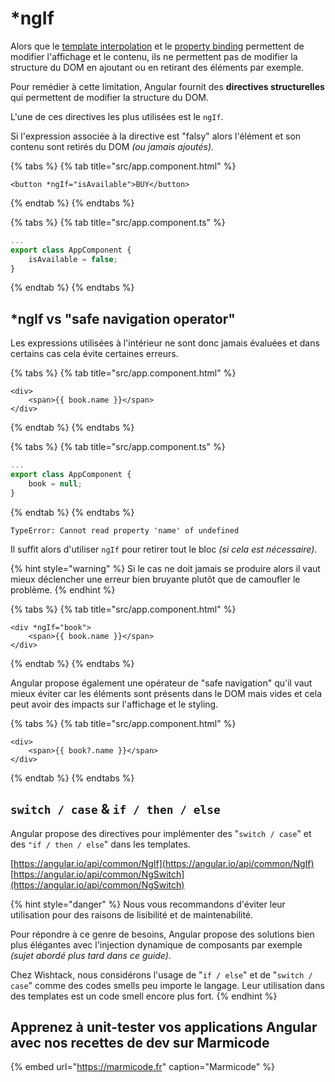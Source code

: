 # \*ngIf

Alors que le [template interpolation](template-interpolation.md) et le [property binding](property-binding.md) permettent de modifier l'affichage et le contenu, ils ne permettent pas de modifier la structure du DOM en ajoutant ou en retirant des éléments par exemple.

Pour remédier à cette limitation, Angular fournit des **directives structurelles** qui permettent de modifier la structure du DOM.

L'une de ces directives les plus utilisées est le `ngIf`.

Si l'expression associée à la directive est "falsy" alors l'élément et son contenu sont retirés du DOM _\(ou jamais ajoutés\)._

{% tabs %}
{% tab title="src/app.component.html" %}
```markup
<button *ngIf="isAvailable">BUY</button>
```
{% endtab %}
{% endtabs %}

{% tabs %}
{% tab title="src/app.component.ts" %}
```typescript
...
export class AppComponent {
    isAvailable = false;
}
```
{% endtab %}
{% endtabs %}

## \*ngIf vs "safe navigation operator"

Les expressions utilisées à l'intérieur ne sont donc jamais évaluées et dans certains cas cela évite certaines erreurs.

{% tabs %}
{% tab title="src/app.component.html" %}
```markup
<div>
    <span>{{ book.name }}</span>
</div>
```
{% endtab %}
{% endtabs %}

{% tabs %}
{% tab title="src/app.component.ts" %}
```typescript
...
export class AppComponent {
    book = null;
}
```
{% endtab %}
{% endtabs %}

```text
TypeError: Cannot read property 'name' of undefined
```

Il suffit alors d'utiliser `ngIf` pour retirer tout le bloc _\(si cela est nécessaire\)_.

{% hint style="warning" %}
Si le cas ne doit jamais se produire alors il vaut mieux déclencher une erreur bien bruyante plutôt que de camoufler le problème.
{% endhint %}

{% tabs %}
{% tab title="src/app.component.html" %}
```markup
<div *ngIf="book">
    <span>{{ book.name }}</span>
</div>
```
{% endtab %}
{% endtabs %}

Angular propose également une opérateur de "safe navigation" qu'il vaut mieux éviter car les éléments sont présents dans le DOM mais vides et cela peut avoir des impacts sur l'affichage et le styling.

{% tabs %}
{% tab title="src/app.component.html" %}
```markup
<div>
    <span>{{ book?.name }}</span>
</div>
```
{% endtab %}
{% endtabs %}

## `switch / case` & `if / then / else`

Angular propose des directives pour implémenter des "`switch / case`" et des `"if / then / else`" dans les templates.

[https://angular.io/api/common/NgIf](https://angular.io/api/common/NgIf)  
[https://angular.io/api/common/NgSwitch](https://angular.io/api/common/NgSwitch)

{% hint style="danger" %}
Nous vous recommandons d'éviter leur utilisation pour des raisons de lisibilité et de maintenabilité.

Pour répondre à ce genre de besoins, Angular propose des solutions bien plus élégantes avec l'injection dynamique de composants par exemple _\(sujet abordé plus tard dans ce guide\)_.

Chez Wishtack, nous considérons l'usage de "`if / else`" et de "`switch / case`" comme des codes smells peu importe le langage. Leur utilisation dans des templates est un code smell encore plus fort.
{% endhint %}

## Apprenez à unit-tester vos applications Angular avec nos recettes de dev sur Marmicode

{% embed url="https://marmicode.fr" caption="Marmicode" %}


